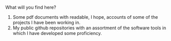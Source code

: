 What will you find here?
1. Some pdf documents with readable, I hope, accounts of some of the projects I have been working in.
2. My public github repositories with an assortment of the software tools in which I have developed some proficiency.
